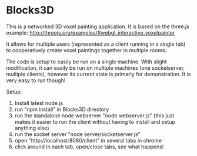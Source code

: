 Blocks3D
=============

This is a networked 3D voxel painting application. It is based on the three.js example:
http://threejs.org/examples/#webgl_interactive_voxelpainter

It allows for multiple users (represented as a client running in a single tab) to cooperatively create voxel paintings together in multiple rooms.

The code is setup to easily be run on a single machine. With slight modification, it can easily be run on multiple machines (one socketserver, multiple clients), however its current state is primarly for demonstration. It is very easy to run though!

Setup:

1. Install latest node.js
2. run "npm install" in Blocks3D directory
3. run the standalone node webserver "node webserver.js" 
(this just makes it easier to run the client without having to install and setup anything else)
4. run the socket server "node server/socketserver.js"
5. open "http://localhost:8080/client" in several tabs in chrome
6. click around in each tab, open/close tabs, see what happens!